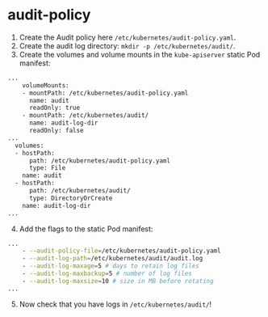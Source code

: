 # audit-policy

1. Create the Audit policy here `/etc/kubernetes/audit-policy.yaml`.
2. Create the audit log directory: `mkdir -p /etc/kubernetes/audit/`.
3. Create the volumes and volume mounts in the `kube-apiserver` static Pod manifest:

```bash
...
    volumeMounts:
    - mountPath: /etc/kubernetes/audit-policy.yaml
      name: audit
      readOnly: true
    - mountPath: /etc/kubernetes/audit/
      name: audit-log-dir
      readOnly: false
...
  volumes:
  - hostPath:
      path: /etc/kubernetes/audit-policy.yaml
      type: File
    name: audit
  - hostPath:
      path: /etc/kubernetes/audit/
      type: DirectoryOrCreate
    name: audit-log-dir
...
```

4. Add the flags to the static Pod manifest:

```bash
...
    - --audit-policy-file=/etc/kubernetes/audit-policy.yaml
    - --audit-log-path=/etc/kubernetes/audit/audit.log
    - --audit-log-maxage=5 # days to retain log files
    - --audit-log-maxbackup=5 # number of log files
    - --audit-log-maxsize=10 # size in MB before rotating
...
```

5. Now check that you have logs in `/etc/kubernetes/audit/`!
